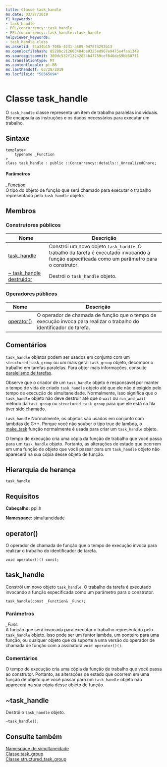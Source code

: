 ```yaml
---
title: Classe task_handle
ms.date: 03/27/2019
f1_keywords:
- task_handle
- PPL/concurrency::task_handle
- PPL/concurrency::task_handle::task_handle
helpviewer_keywords:
- task_handle class
ms.assetid: 74a34b15-708b-4231-a509-947874292b13
ms.openlocfilehash: 8528bc212603484be9325ed967e9475e4faa1348
ms.sourcegitcommit: 309dc532f13242854b47759cef846de59bb807f1
ms.translationtype: MT
ms.contentlocale: pt-BR
ms.lasthandoff: 03/28/2019
ms.locfileid: "58565094"
---
```

# <a name="taskhandle-class"></a>Classe task_handle

O `task_handle` classe representa um item de trabalho paralelas individuais. Ele encapsula as instruções e os dados necessários para executar um trabalho.

## <a name="syntax"></a>Sintaxe

```
template<
    typename _Function
>
class task_handle : public ::Concurrency::details::_UnrealizedChore;
```

#### <a name="parameters"></a>Parâmetros

*_Function*<br/>
O tipo do objeto de função que será chamado para executar o trabalho representado pelo `task_handle` objeto.

## <a name="members"></a>Membros

### <a name="public-constructors"></a>Construtores públicos

|Nome|Descrição|
|----------|-----------------|
|[task_handle](#task_handle)|Constrói um novo objeto `task_handle`. O trabalho da tarefa é executado invocando a função especificada como um parâmetro para o construtor.|
|[~ task_handle destruidor](#dtor)|Destrói o `task_handle` objeto.|

### <a name="public-operators"></a>Operadores públicos

|Nome|Descrição|
|----------|-----------------|
|[operator()](#task_handle__operator_call)|O operador de chamada de função que o tempo de execução invoca para realizar o trabalho do identificador de tarefa.|

## <a name="remarks"></a>Comentários

`task_handle` objetos podem ser usados em conjunto com um `structured_task_group` ou um mais geral `task_group` objeto, decompor o trabalho em tarefas paralelas. Para obter mais informações, consulte [paralelismo de tarefas](../../../parallel/concrt/task-parallelism-concurrency-runtime.md).

Observe que o criador de um `task_handle` objeto é responsável por manter o tempo de vida de criado `task_handle` objeto até que ele não é exigido pelo tempo de execução de simultaneidade. Normalmente, isso significa que o `task_handle` objeto não deve destruir até que o `wait` ou `run_and_wait` método da `task_group` ou `structured_task_group` para que ele está na fila tiver sido chamado.

`task_handle` Normalmente, os objetos são usados em conjunto com lambdas de C++. Porque você não souber o tipo true de lambda, o [make_task](concurrency-namespace-functions.md#make_task) função normalmente é usada para criar um `task_handle` objeto.

O tempo de execução cria uma cópia da função de trabalho que você passa para um `task_handle` objeto. Portanto, as alterações de estado que ocorrem em uma função de objeto que você passar para um `task_handle` objeto não aparecerá na sua cópia desse objeto de função.

## <a name="inheritance-hierarchy"></a>Hierarquia de herança

`task_handle`

## <a name="requirements"></a>Requisitos

**Cabeçalho:** ppl.h

**Namespace:** simultaneidade

##  <a name="task_handle__operator_call"></a> operator()

O operador de chamada de função que o tempo de execução invoca para realizar o trabalho do identificador de tarefa.

```
void operator()() const;
```

## <a name="taskhandle"></a>task_handle

Constrói um novo objeto `task_handle`. O trabalho da tarefa é executado invocando a função especificada como um parâmetro para o construtor.

```
task_handle(const _Function& _Func);
```

### <a name="parameters"></a>Parâmetros

*_Func*<br/>
A função que será invocada para executar o trabalho representado pelo `task_handle` objeto. Isso pode ser um funtor lambda, um ponteiro para uma função, ou qualquer objeto que dá suporte a uma versão do operador de chamada de função com a assinatura `void operator()()`.

### <a name="remarks"></a>Comentários

O tempo de execução cria uma cópia da função de trabalho que você passa ao construtor. Portanto, as alterações de estado que ocorrem em uma função de objeto que você passar para um `task_handle` objeto não aparecerá na sua cópia desse objeto de função.

##  <a name="dtor"></a> ~task_handle

Destrói o `task_handle` objeto.

```
~task_handle();
```

## <a name="see-also"></a>Consulte também

[Namespace de simultaneidade](concurrency-namespace.md)<br/>
[Classe task_group](task-group-class.md)<br/>
[Classe structured_task_group](structured-task-group-class.md)
